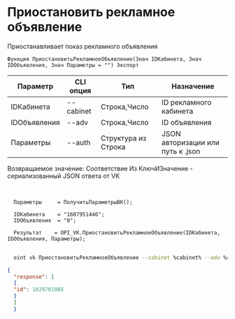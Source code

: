 ﻿---
sidebar_position: 3
---

# Приостановить рекламное объявление
 Приостанавливает показ рекламного объявления



`Функция ПриостановитьРекламноеОбъявление(Знач IDКабинета, Знач IDОбъявления, Знач Параметры = "") Экспорт`

  | Параметр | CLI опция | Тип | Назначение |
  |-|-|-|-|
  | IDКабинета | --cabinet | Строка,Число | ID рекламного кабинета |
  | IDОбъявления | --adv | Строка,Число | ID объявления |
  | Параметры | --auth | Структура из Строка | JSON авторизации или путь к .json |

  
  Возвращаемое значение:   Соответствие Из КлючИЗначение - сериализованный JSON ответа от VK

<br/>




```bsl title="Пример кода"
  Параметры     = ПолучитьПараметрыВК();
  
  IDКабинета    = "1607951446";
  IDОбъявления  = "0";
  
  Результат    = OPI_VK.ПриостановитьРекламноеОбъявление(IDКабинета, IDОбъявления, Параметры);
```
	


```sh title="Пример команды CLI"
    
  oint vk ПриостановитьРекламноеОбъявление --cabinet %cabinet% --adv %adv% --auth %auth%

```

```json title="Результат"
{
  "response": [
  {
  "id": 1029701085
  }
  ]
  }
```

